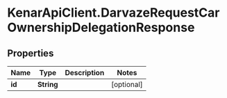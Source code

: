 # KenarApiClient.DarvazeRequestCarOwnershipDelegationResponse

## Properties

Name | Type | Description | Notes
------------ | ------------- | ------------- | -------------
**id** | **String** |  | [optional] 


